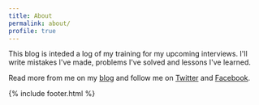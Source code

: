 ```yaml
---
title: About
permalink: about/
profile: true
---
```


This blog is inteded a log of my training for my upcoming interviews. I'll write
mistakes I've made, problems I've solved and lessons I've learned.

Read more from me on my [blog](http://blog.palcu.ro/) and follow me on
[Twitter](http://twitter.com/alexpalcuie) and
[Facebook](http://facebook/palcuiealex).

{% include footer.html %}
